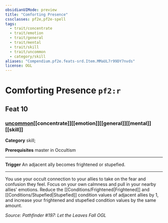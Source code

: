 ```yaml
---
obsidianUIMode: preview
title: "Comforting Presence"
cssclasses: pf2e,pf2e-spell
tags:
  - trait/concentrate
  - trait/emotion
  - trait/general
  - trait/mental
  - trait/skill
  - trait/uncommon
  - category/skill
aliases: "Compendium.pf2e.feats-srd.Item.MMaUL7r99DY7nvds"
license: OGL
---
```

# Comforting Presence `pf2:r`
## Feat 10
### [uncommon](uncommon "Uncommon Rarity Trait")[[concentrate]][[emotion]][[general]][[mental]][[skill]]

**Category** skill; 



**Prerequisites** master in Occultism
* * *
**Trigger** An adjacent ally becomes frightened or stupefied.

* * *

You use your occult connection to your allies to take on the fear and confusion they feel. Focus on your own calmness and pull in your nearby allies' emotions. Reduce the [[Conditions/Frightened|Frightened]] and [[Conditions/Stupefied|Stupefied]] condition values of adjacent allies by 1, and increase your frightened and stupefied condition values by the same amount.

*Source: Pathfinder #197: Let the Leaves Fall*
*OGL*